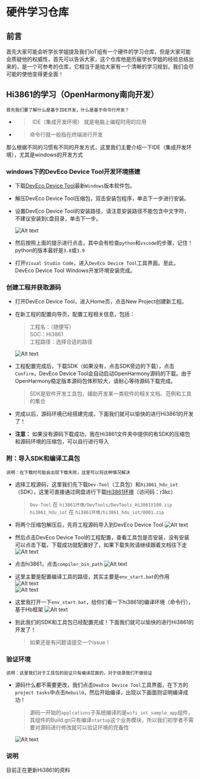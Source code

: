 # 硬件学习仓库

## 前言

首先大家可能会听学长学姐提及我们IoT组有一个硬件的学习仓库，但是大家可能会质疑他的权威性，首先可以告诉大家，这个仓库他是历届学长学姐的经验总结出来的，是一个可参考的仓库，它相当于是给大家有一个清晰的学习规划，我们会尽可能的使他变得更全面！

## Hi3861的学习（OpenHarmony南向开发）

    首先我们要了解什么是基于IDE开发，什么是基于命令行开发？

- >  IDE（集成开发环境） 就是电脑上编程时用的应用  

- >  命令行就一般指在终端进行开发

那么根据不同的习惯有不同的开发方式，这里我们主要介绍一下IDE（集成开发环境），尤其是windows的开发方式

### windows下的DevEco Device Tool开发环境搭建

- 下载[DevEco Device Tool](https://device.harmonyos.com/cn/develop/ide#download)最新`Windows`版本软件包。

- 解压DevEco Device Tool压缩包，双击安装包程序，单击下一步进行安装。

- 设置DevEco Device Tool的安装路径，请注意安装路径不能包含中文字符，不建议安装到`C`盘目录，单击下一步。

    ![Alt text](./图床/1.png)

- 然后按照上面的提示进行点击，其中会有检查`python`和`vscode`的步骤，记住！python的版本最好是`3.8`或`3.9`

- 打开`Visual Studio Code`，进入`DevEco Device Tool`工具界面。至此，DevEco Device Tool Windows开发环境安装完成。

### 创建工程并获取源码

- 打开DevEco Device Tool，进入Home页，点击New Project创建新工程。

- 在新工程的配置向导页，配置工程相关信息，包括：
    > 工程名：（随便写）  
    > SOC：Hi3861  
    > 工程路径：选择合适的路径  

    ![Alt text](./图床/2.png)

- 工程配置完成后，下载SDK（如果没有，点击SDK旁边的下载），点击`Confirm`，DevEco Device Tool会自动启动OpenHarmony源码的下载。由于OpenHarmony稳定版本源码包体积较大，请耐心等待源码下载完成。
    > SDK是软件开发工具包，辅助开发某一类软件的相关文档、范例和工具的集合

- 完成以后，源码环境已经搭建完成，下面我们就可以愉快的进行Hi3861的开发了！

- **注意：** 如果没有源码下载成功，我在Hi3861文件夹中提供的有SDK的压缩包和源码环境的压缩包，可以自行进行导入

### 附：导入SDK和编译工具包
    说明：在下载时可能会出现下载失败，这里可以将这种情况解决
- 选择工程源码，这里我们先下载`Dev-Tool`（工具包）和`hi3861_hdu_iot`（SDK），这里可直接通过网盘进行下载[Hi3861环境](https://cloud.189.cn/t/r2QBNr2umqUv )（访问码：r3kc）
    > `Dev-Tool` 在 `hi3861环境/DevTools/DevTools_Hi3861V100.zip`  
    > `hi3861_hdu_iot` 在 `hi3861环境/hi3861_hdu_iot/0001.zip`

- 将两个压缩包解压后，先将工程源码导入到DevEco Device Tool
    ![Alt text](./图床/3.png)  
  
- 然后点击DevEco Device Tool的工程配置，查看工具包是否安装，没有安装可以点击下载，下载成功就配置好了，如果下载失败请继续跟着文档往下走
    ![Alt text](./图床/4.png)

- 点击hi3861，点击`compiler_bin_path`
    ![Alt text](./图床/5.png)

- 这里主要是配置编译工具的路径，其实主要是`env_start.bat`的作用
    ![Alt text](./图床/7.png)  
    ![Alt text](./图床/6.png)

- 这里我打开一下`env_start.bat`，给你们看一下hi3861的编译环境（命令行），基于Hb框架
    ![Alt text](./图床/8.png)

- 到此我们的SDK和工具包已经配置完成！下面我们就可以愉快的进行Hi3861的开发了！
    > 如果还是有问题请提交一个issue！

### 验证环境
    说明：这里我们对于工具包的验证只有编译层面的，对于烧录我们不做验证

- 源码什么都不需要更改，我们点击`DevEco Device Tool`工具界面，在下方的`project tasks`中点击`Rebuild`，然后开始编译，出现以下画面则证明编译成功！  
    > 源码一开始的`applcations`子系统编译的是`wifi_iot_sample_app`组件，其组件的Build.gn只有编译`startup`这个业务模块，所以我们初学者不需要对源码进行修改就可以验证环境的完备性

    ![Alt text](./图床/9.png)
### 说明
    

目前正在更新Hi3861的资料